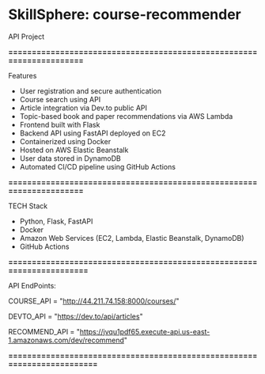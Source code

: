

# SkillSphere: course-recommender
API Project

**=====================================================================**

Features

- User registration and secure authentication
- Course search using API
- Article integration via Dev.to public API
- Topic-based book and paper recommendations via AWS Lambda
- Frontend built with Flask
- Backend API using FastAPI deployed on EC2
- Containerized using Docker
- Hosted on AWS Elastic Beanstalk
- User data stored in DynamoDB
- Automated CI/CD pipeline using GitHub Actions
  
**=====================================================================**

TECH Stack
- Python, Flask, FastAPI
- Docker
- Amazon Web Services (EC2, Lambda, Elastic Beanstalk, DynamoDB)
- GitHub Actions

**======================================================================**

API EndPoints:

COURSE_API = "http://44.211.74.158:8000/courses/"

DEVTO_API = "https://dev.to/api/articles"

RECOMMEND_API = "https://jvqu1pdf65.execute-api.us-east-1.amazonaws.com/dev/recommend"

**========================================================================**  
